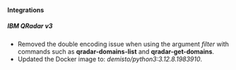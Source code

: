 
#### Integrations

##### IBM QRadar v3

- Removed the double encoding issue when using the argument *filter* with commands such as **qradar-domains-list** and **qradar-get-domains**.
- Updated the Docker image to: *demisto/python3:3.12.8.1983910*.
